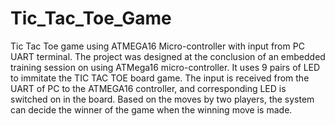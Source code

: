 # Tic_Tac_Toe_Game
Tic Tac Toe game using ATMEGA16 Micro-controller with input from PC UART terminal.
The project was designed at the conclusion of an embedded training session on using ATMega16 micro-controller. It uses 9 pairs of LED to immitate the TIC TAC TOE board game. The input is received from the UART of PC to the ATMEGA16 controller, and corresponding LED is switched on in the board. Based on the moves by two players, the system can decide the winner of the game when the winning move is made.
